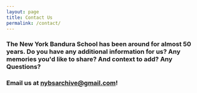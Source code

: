 ```yaml
---
layout: page
title: Contact Us
permalink: /contact/
---
```

### The New York Bandura School has been around for almost 50 years. Do you have any additional information for us? Any memories you'd like to share? And context to add? Any Questions?

### **Email us at nybsarchive@gmail.com**!
